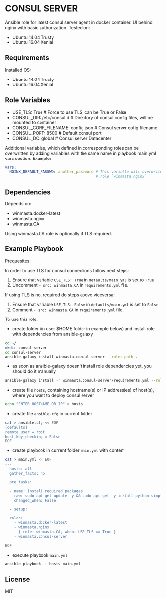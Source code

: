 CONSUL SERVER
=========

Ansible role for latest consul server agent in docker container. UI behind nginx with basic authorization. Tested on:
  - Ubuntu 14.04 Trusty
  - Ubuntu 16.04 Xenial

Requirements
------------

Installed OS:
 - Ubuntu 14.04 Trusty
 - Ubuntu 16.04 Xenial

Role Variables
--------------

  - USE_TLS: True # Force to use TLS, can be True or False
  - CONSUL_DIR: /etc/consul.d # Directory of consul config files, will be mounted to container
  - CONSUL_CONF_FILENAME: config.json # Consul server cofig filename
  - CONSUL_PORT: 8500 # Default consul port
  - CONSUL_DC: global # Consul server Datacenter

Additional variables, which defined in corresponding roles can be overwritten by adding variables with the same
name in playbook main.yml vars section. Example:

```yaml
vars:
  NGINX_DEFAULT_PASSWD: another_password # This variable will overwrite default variable `NGINX_DEFAULT_PASSWD` in
                                         # role `winmasta.nginx`
```

Dependencies
------------

Depends on:
 - winmasta.docker-latest
 - winmasta.nginx
 - winmasta.CA

 Using winmasta.CA role is optionally if TLS required.

Example Playbook
----------------

Prequesites:

In order to use TLS for consul connections follow next steps:

  1. Ensure that variable `USE_TLS: True` in `defaults/main.yml` is set to `True`
  2. Uncomment `- src: winmasta.CA` in `requirements.yml` file.

If using TLS is not required do steps above viceversa:

  1. Ensure that variable `USE_TLS: False` in `defaults/main.yml` is set to `False`
  2. Comment `- src: winmasta.CA` in `requirements.yml` file.

To use this role:

  - create folder (in user $HOME folder in example below) and install role with dependencies from ansible-galaxy

```bash
cd ~/
mkdir consul-server
cd consul-server
ansible-galaxy install winmasta.consul-server --roles-path .
```

  - as soon as ansible-galaxy doesn't install role dependencies yet, you should do it manually

```bash
ansible-galaxy install -r winmasta.consul-server/requirements.yml --roles-path .
```

  - create file `hosts`, containing hostname(s) or IP address(es) of host(s), where you want to deploy consul server

```bash
echo "ENTER HOSTNAME OR IP" > hosts
```

  - create file `ansible.cfg` in current folder

```bash
cat > ansible.cfg << EOF
[defaults]
remote_user = root
host_key_checking = False
EOF
```

  - create playbook in current folder `main.yml` with content

```bash
cat > main.yml << EOF
---
- hosts: all
  gather_facts: no

  pre_tasks:

  - name: Install required packages
    raw: sudo apt-get update -y && sudo apt-get -y install python-simplejson python-pip
    changed_when: False

  - setup:

  roles:
    - winmasta.docker-latest
    - winmasta.nginx
    - { role: winmasta.CA, when: USE_TLS == True }
    - winmasta.consul-server

EOF
```

  - execute playbook `main.yml`

```bash
ansible-playbook -i hosts main.yml
```

License
-------

MIT
